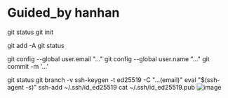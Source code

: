 # Guided_by hanhan

git status
git init

git add -A
git status


git config --global user.email "..."
git config --global user.name "..."
git commit -m '...'




git status
git branch -v
ssh-keygen -t ed25519 -C "...(email)"
eval "$(ssh-agent -s)"
ssh-add ~/.ssh/id_ed25519
cat ~/.ssh/id_ed25519.pub
![image](https://user-images.githubusercontent.com/54841002/211834259-6c4965f9-991f-4c5e-b897-c5ecde4f969e.png)
